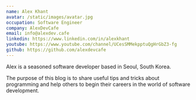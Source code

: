 ```yaml
---
name: Alex Khant
avatar: /static/images/avatar.jpg
occupation: Software Engineer
company: AlexDevCafe
email: info@alexdev.cafe
linkedin: https://www.linkedin.com/in/alexkhant
youtube: https://www.youtube.com/channel/UCesSMMekpptuQgHrGbZ3-fg
github: https://github.com/alexdevcafe
---
```


Alex is a seasoned software developer based in Seoul, South Korea.

The purpose of this blog is to share useful tips and tricks about programming and help others to begin their careers in the world of software development.
